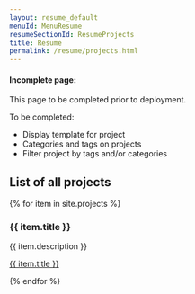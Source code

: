 ```yaml
---
layout: resume_default
menuId: MenuResume
resumeSectionId: ResumeProjects
title: Resume
permalink: /resume/projects.html
---
```


<div class="alert alert-danger">
  <div class="">
    <h4 class="alert-heading">Incomplete page: </h4>
    <p class="">This page to be completed prior to deployment.</p>
    <p>To be completed:</p>
    <ul>
      <li>Display template for project</li>
      <li>Categories and tags on projects</li>
      <li>Filter project by tags and/or categories</li>
    </ul>
  </div>
</div>


## List of all projects

{% for item in site.projects %}
  <h3>{{ item.title }}</h3>
  <p>{{ item.description }}</p>
  <p><a href="{{ item.url }}">{{ item.title }}</a></p>
{% endfor %}
